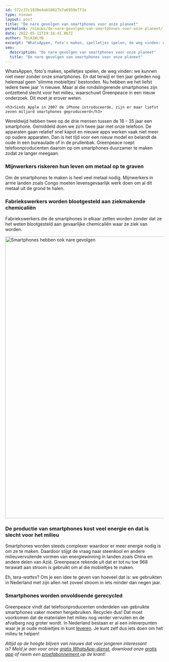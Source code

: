 ```yaml
---
id: 572c37c1930e4ab18027a7a6959e7f1a
type: nieuws
layout: post
title: "De nare gevolgen van smartphones voor onze planeet"
permalink: /nieuws/de-nare-gevolgen-van-smartphones-voor-onze-planeet/
date: 2022-05-11T19:16:41.067Z
author: 7biA1WiYB
excerpt: "WhatsAppen, foto's maken, spelletjes spelen, de weg vinden: we kunnen niet meer zonder onze smartphones. En dat terwijl er tien jaar geleden nog helemaal geen 'slimme mobieltjes' bestonden. Nu hebben we het liefst iedere twee jaar 'n nieuwe. Maar al die rondslingerende smartphones zijn ontzettend slecht voor het milieu, waarschuwt Greenpeace in een nieuw onderzoek. Dit moet je erover weten.  "
seo:
  description: "De nare gevolgen van smartphones voor onze planeet"
  title: "De nare gevolgen van smartphones voor onze planeet"
---
```

WhatsAppen, foto's maken, spelletjes spelen, de weg vinden: we kunnen niet meer zonder onze smartphones. En dat terwijl er tien jaar geleden nog helemaal geen 'slimme mobieltjes' bestonden. Nu hebben we het liefst iedere twee jaar 'n nieuwe. Maar al die rondslingerende smartphones zijn ontzettend slecht voor het milieu, waarschuwt Greenpeace in een nieuw onderzoek. Dit moet je erover weten.  

    <h3>Sinds Apple in 2007 de iPhone introduceerde, zijn er maar liefst zeven miljard smartphones geproduceerd</h3>
<p>Wereldwijd hebben twee op de drie mensen tussen de 18 – 35 jaar een smartphone. Gemiddeld doen we zo’n twee jaar met onze telefoon. De apparaten gaan relatief snel kapot en nieuwe apps werken vaak niet meer op oudere apparaten. Dan is het tijd voor een nieuw model en belandt de oude in een bureaulade of in de prullenbak. Greenpeace roept telefoonproducenten daarom op om smartphones duurzamer te maken zodat ze langer meegaan.</p>
<h3>Mijnwerkers riskeren hun leven om metaal op te graven</h3>
<p>Om de smartphones te maken is heel veel metaal nodig. Mijnwerkers in arme landen zoals Congo moeten levensgevaarlijk werk doen om al dit metaal uit de grond te halen.</p>
<h3>Fabriekswerkers worden blootgesteld aan ziekmakende chemicaliën</h3>
<p>Fabriekswerkers die de smartphones in elkaar zetten worden zonder dat ze het weten blootgesteld aan gevaarlijke chemicaliën waar ze ziek van worden.</p>
<p><div class="media media-element-container media-default"><div id="file-416061" class="file file-image file-image-jpeg">

        
  
  <div class="content">
    <img alt="Smartphones hebben ook nare gevolgen" title="Beeld: ANP" height="892" width="1568" class="media-element file-default" data-delta="1" src="https://7dagen.netlify.app/sites/default/files/ANP-47142996_0.jpg">  </div>

  
</div>
</div>
<h3>De productie van smartphones kost veel energie en dat is slecht voor het milieu</h3>
<p>Smartphones worden steeds complexer waardoor er meer energie nodig is om ze te maken. Daardoor stijgt de vraag naar steenkool en andere milieuvervuilende vormen van energiewinning in landen zoals China en andere delen van Azië. Greenpeace rekende uit dat er tot nu toe 968 terawatt aan stroom is gebruikt om al die mobieltjes te maken.</p>
<p>Eh, tera-<em>wattes</em>? Om je een idee te geven van hoeveel dat is: we gebruikten in Nederland met zijn allen net zoveel stroom in iets minder dan negen jaar.</p>
<h3>Smartphones worden onvoldoende gerecycled</h3>
<p>Greenpeace vindt dat telefoonproducenten onderdelen van gebruikte smartphones vaker moeten hergebruiken. Recyclen dus! Dat moet voorkomen dat de materialen het milieu nog verder vervuilen en de afvalberg nog groter wordt. In Nederland bestaan er al een inleverpunten waar je je oude mobieltjes in kunt <a href="http://www.wecycle.nl/inleverpunt-zoeken" target="_blank">leveren</a>. Je kunt zelf dus iets doen om het milieu te helpen!</p>
<p><em>Altijd op de hoogte blijven van nieuws dat voor jongeren interessant is? Meld je aan voor onze <a href="https://7dagen.netlify.app/whatsapp">gratis WhatsApp-dienst</a>, download onze <a href="https://7dagen.netlify.app/app">gratis app</a> of neem een <a href="https://abonneren.sevendays.nl/abonneren/abonnementen/ae/artikel">proefabonnement </a>op de krant!</em></p>  
